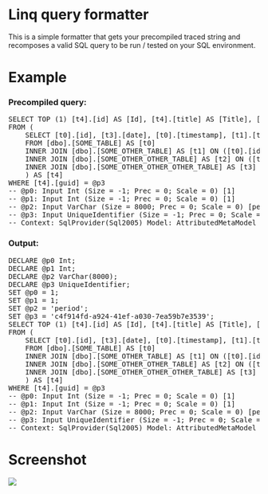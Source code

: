 # Linq query formatter

This is a simple formatter that gets your precompiled traced string and recomposes a valid SQL query to be run / tested on your SQL environment.


# Example
### Precompiled query:

<pre>
SELECT TOP (1) [t4].[id] AS [Id], [t4].[title] AS [Title], [t4].[text] AS [Text], [t4].[date] AS [Date], [t4].[timestamp] AS [DateAdded], [t4].[codes] AS [Scores], [t4].[entity_id] AS [EntityId], [t4].[aditional_id] AS [AditionalId], [t4].[name] AS [UserName], [t4].[email] AS [UserEmail]
FROM (
    SELECT [t0].[id], [t3].[date], [t0].[timestamp], [t1].[title], [t2].[text], [t0].[name], [t0].[email], [t0].[codes], [t0].[ent_id] AS [aditional_id], [t0].[ent_logical_level] AS [entity_id], [t0].[guid]
    FROM [dbo].[SOME_TABLE] AS [t0]
    INNER JOIN [dbo].[SOME_OTHER_TABLE] AS [t1] ON ([t0].[id] = [t1].[id]) AND (@p0 = [t1].[some_id])
    INNER JOIN [dbo].[SOME_OTHER_OTHER_TABLE] AS [t2] ON ([t0].[id] = [t2].[id]) AND (@p1 = [t2].[some_id])
    INNER JOIN [dbo].[SOME_OTHER_OTHER_OTHER_TABLE] AS [t3] ON ([t0].[id] = [t3].[id]) AND (@p2 = [t3].[some_join])
    ) AS [t4]
WHERE [t4].[guid] = @p3
-- @p0: Input Int (Size = -1; Prec = 0; Scale = 0) [1]
-- @p1: Input Int (Size = -1; Prec = 0; Scale = 0) [1]
-- @p2: Input VarChar (Size = 8000; Prec = 0; Scale = 0) [period]
-- @p3: Input UniqueIdentifier (Size = -1; Prec = 0; Scale = 0) [c4f914fd-a924-41ef-a030-7ea59b7e3539]
-- Context: SqlProvider(Sql2005) Model: AttributedMetaModel Build: 4.6.1055.0
</pre>

### Output:
<pre>
DECLARE @p0 Int;
DECLARE @p1 Int;
DECLARE @p2 VarChar(8000);
DECLARE @p3 UniqueIdentifier;
SET @p0 = 1;
SET @p1 = 1;
SET @p2 = 'period';
SET @p3 = 'c4f914fd-a924-41ef-a030-7ea59b7e3539';
SELECT TOP (1) [t4].[id] AS [Id], [t4].[title] AS [Title], [t4].[text] AS [Text], [t4].[date] AS [Date], [t4].[timestamp] AS [DateAdded], [t4].[codes] AS [Scores], [t4].[entity_id] AS [EntityId], [t4].[aditional_id] AS [AditionalId], [t4].[name] AS [UserName], [t4].[email] AS [UserEmail]
FROM (
    SELECT [t0].[id], [t3].[date], [t0].[timestamp], [t1].[title], [t2].[text], [t0].[name], [t0].[email], [t0].[codes], [t0].[ent_id] AS [aditional_id], [t0].[ent_logical_level] AS [entity_id], [t0].[guid]
    FROM [dbo].[SOME_TABLE] AS [t0]
    INNER JOIN [dbo].[SOME_OTHER_TABLE] AS [t1] ON ([t0].[id] = [t1].[id]) AND (@p0 = [t1].[some_id])
    INNER JOIN [dbo].[SOME_OTHER_OTHER_TABLE] AS [t2] ON ([t0].[id] = [t2].[id]) AND (@p1 = [t2].[some_id])
    INNER JOIN [dbo].[SOME_OTHER_OTHER_OTHER_TABLE] AS [t3] ON ([t0].[id] = [t3].[id]) AND (@p2 = [t3].[some_join])
    ) AS [t4]
WHERE [t4].[guid] = @p3
-- @p0: Input Int (Size = -1; Prec = 0; Scale = 0) [1]
-- @p1: Input Int (Size = -1; Prec = 0; Scale = 0) [1]
-- @p2: Input VarChar (Size = 8000; Prec = 0; Scale = 0) [period]
-- @p3: Input UniqueIdentifier (Size = -1; Prec = 0; Scale = 0) [c4f914fd-a924-41ef-a030-7ea59b7e3539]
-- Context: SqlProvider(Sql2005) Model: AttributedMetaModel Build: 4.6.1055.0
</pre>

# Screenshot
<img src="https://i.imgur.com/SLEkr4n.png" />
